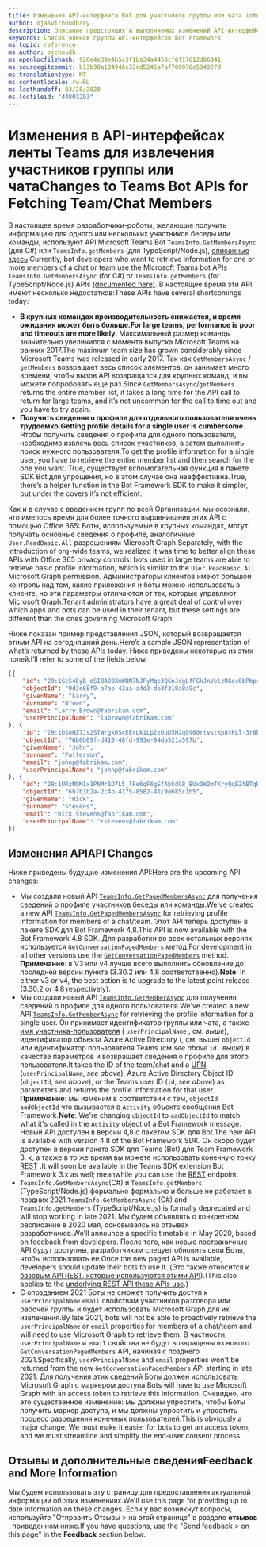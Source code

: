 ```yaml
---
title: Изменения API-интерфейса Bot для участников группы или чата (обновление 2020)
author: ojasvichoudhary
description: Описание предстоящих и выполняемых изменений API-интерфейсов Bot, используемых для получения участников команд и сеансов
keywords: Список членов группы API-интерфейсов Bot Framework
ms.topic: reference
ms.author: ojchoudh
ms.openlocfilehash: 926e4e39e4b5c3f1ba34a4458cf6f17612d86841
ms.sourcegitcommit: b13b38a104946c32cd5245a7af706070e534927d
ms.translationtype: MT
ms.contentlocale: ru-RU
ms.lasthandoff: 03/28/2020
ms.locfileid: "44801293"
---
```

# <a name="changes-to-teams-bot-apis-for-fetching-teamchat-members"></a><span data-ttu-id="43410-104">Изменения в API-интерфейсах ленты Teams для извлечения участников группы или чата</span><span class="sxs-lookup"><span data-stu-id="43410-104">Changes to Teams Bot APIs for Fetching Team/Chat Members</span></span>

<span data-ttu-id="43410-105">В настоящее время разработчики-роботы, желающие получить информацию для одного или нескольких участников беседы или команды, используют API Microsoft Teams Bot `TeamsInfo.GetMembersAsync` (для C#) или `TeamsInfo.getMembers` (для TypeScript/Node.js), [описанные здесь](https://docs.microsoft.com/microsoftteams/platform/bots/how-to/get-teams-context?tabs=dotnet#fetching-the-roster-or-user-profile).</span><span class="sxs-lookup"><span data-stu-id="43410-105">Currently, bot developers who want to retrieve information for one or more members of a chat or team use the Microsoft Teams bot APIs `TeamsInfo.GetMembersAsync` (for C#) or `TeamsInfo.getMembers` (for TypeScript/Node.js) APIs [(documented here)](https://docs.microsoft.com/microsoftteams/platform/bots/how-to/get-teams-context?tabs=dotnet#fetching-the-roster-or-user-profile).</span></span> <span data-ttu-id="43410-106">В настоящее время эти API имеют несколько недостатков:</span><span class="sxs-lookup"><span data-stu-id="43410-106">These APIs have several shortcomings today:</span></span>

* <span data-ttu-id="43410-107">**В крупных командах производительность снижается, и время ожидания может быть больше.**</span><span class="sxs-lookup"><span data-stu-id="43410-107">**For large teams, performance is poor and timeouts are more likely.**</span></span> <span data-ttu-id="43410-108">Максимальный размер команды значительно увеличился с момента выпуска Microsoft Teams на ранних 2017.</span><span class="sxs-lookup"><span data-stu-id="43410-108">The maximum team size has grown considerably since Microsoft Teams was released in early 2017.</span></span> <span data-ttu-id="43410-109">Так как `GetMembersAsync` / `getMembers` возвращает весь список элементов, он занимает много времени, чтобы вызов API возвращался для крупных команд, и вы можете попробовать еще раз.</span><span class="sxs-lookup"><span data-stu-id="43410-109">Since `GetMembersAsync`/`getMembers` returns the entire member list, it takes a long time for the API call to return for large teams, and it’s not uncommon for the call to time out and you have to try again.</span></span>
* <span data-ttu-id="43410-110">**Получить сведения о профиле для отдельного пользователя очень трудоемко.**</span><span class="sxs-lookup"><span data-stu-id="43410-110">**Getting profile details for a single user is cumbersome.**</span></span> <span data-ttu-id="43410-111">Чтобы получить сведения о профиле для одного пользователя, необходимо извлечь весь список участников, а затем выполнить поиск нужного пользователя.</span><span class="sxs-lookup"><span data-stu-id="43410-111">To get the profile information for a single user, you have to retrieve the entire member list and then search for the one you want.</span></span> <span data-ttu-id="43410-112">True, существует вспомогательная функция в пакете SDK Bot для упрощения, но в этом случае она неэффективна.</span><span class="sxs-lookup"><span data-stu-id="43410-112">True, there’s a helper function in the Bot Framework SDK to make it simpler, but under the covers it’s not efficient.</span></span>

<span data-ttu-id="43410-113">Как и в случае с введением групп по всей Организации, мы осознали, что имелось время для более точного выравнивания этих API с помощью Office 365: Боты, используемые в крупных командах, могут получать основные сведения о профиле, аналогичные `User.ReadBasic.All` разрешениям Microsoft Graph.</span><span class="sxs-lookup"><span data-stu-id="43410-113">Separately, with the introduction of org-wide teams, we realized it was time to better align these APIs with Office 365 privacy controls: bots used in large teams are able to retrieve basic profile information, which is similar to the `User.ReadBasic.All` Microsoft Graph permission.</span></span> <span data-ttu-id="43410-114">Администраторы клиентов имеют большой контроль над тем, какие приложения и боты можно использовать в клиенте, но эти параметры отличаются от тех, которые управляют Microsoft Graph.</span><span class="sxs-lookup"><span data-stu-id="43410-114">Tenant administrators have a great deal of control over which apps and bots can be used in their tenant, but these settings are different than the ones governing Microsoft Graph.</span></span>

<span data-ttu-id="43410-115">Ниже показан пример представления JSON, который возвращается этими API на сегодняшний день.</span><span class="sxs-lookup"><span data-stu-id="43410-115">Here’s a sample JSON representation of what’s returned by these APIs today.</span></span> <span data-ttu-id="43410-116">Ниже приведены некоторые из этих полей.</span><span class="sxs-lookup"><span data-stu-id="43410-116">I’ll refer to some of the fields below.</span></span>

```json
[{
    "id": "29:1GcS4EyB_oSI8A88XmWBN7NJFyMqe3QGnJdgLfFGkJnVelzRGos0bPbpsfJjcbAD22bmKc4GMbrY2g4JDrrA8vM06X1-cHHle4zOE6U4ttcc",
    "objectId": "9d3e08f9-a7ae-43aa-a4d3-de3f319a8a9c",
    "givenName": "Larry",
    "surname": "Brown",
    "email": "Larry.Brown@fabrikam.com",
    "userPrincipalName": "labrown@fabrikam.com"
}, {
    "id": "29:1bSnHZ7Js2STWrgk6ScEErLk1Lp2zQuD5H2qQ960rtvstKp8tKLl-3r8b6DoW0QxZimuTxk_kupZ1DBMpvIQQUAZL-PNj0EORDvRZXy8kvWk",
    "objectId": "76b0b09f-d410-48fd-993e-84da521a597b",
    "givenName": "John",
    "surname": "Patterson",
    "email": "johnp@fabrikam.com",
    "userPrincipalName": "johnp@fabrikam.com"
}, {
    "id": "29:1URzNQM1x1PNMr1D7L5_lFe6qF6gEfAbkdG8_BUxOW2mTKryQqEZtBTqDt10-MghkzjYDuUj4KG6nvg5lFAyjOLiGJ4jzhb99WrnI7XKriCs",
    "objectId": "6b7b3b2a-2c4b-4175-8582-41c9e685c1b5",
    "givenName": "Rick",
    "surname": "Stevens",
    "email": "Rick.Stevens@fabrikam.com",
    "userPrincipalName": "rstevens@fabrikam.com"
}]
```

## <a name="api-changes"></a><span data-ttu-id="43410-117">Изменения API</span><span class="sxs-lookup"><span data-stu-id="43410-117">API Changes</span></span>
<span data-ttu-id="43410-118">Ниже приведены будущие изменения API:</span><span class="sxs-lookup"><span data-stu-id="43410-118">Here are the upcoming API changes:</span></span>

* <span data-ttu-id="43410-119">Мы создали новый API [`TeamsInfo.GetPagedMembersAsync`](https://docs.microsoft.com/microsoftteams/platform/bots/how-to/get-teams-context?tabs=dotnet#fetching-the-roster-or-user-profile) для получения сведений о профиле участников беседы или команды.</span><span class="sxs-lookup"><span data-stu-id="43410-119">We've created a new API [`TeamsInfo.GetPagedMembersAsync`](https://docs.microsoft.com/microsoftteams/platform/bots/how-to/get-teams-context?tabs=dotnet#fetching-the-roster-or-user-profile) for retrieving profile information for members of a chat/team.</span></span> <span data-ttu-id="43410-120">Этот API теперь доступен в пакете SDK для Bot Framework 4,8.</span><span class="sxs-lookup"><span data-stu-id="43410-120">This API is now available with the Bot Framework 4.8 SDK.</span></span> <span data-ttu-id="43410-121">Для разработки во всех остальных версиях используется [`GetConversationPagedMembers`](https://docs.microsoft.com/dotnet/api/microsoft.bot.connector.conversationsextensions.getconversationpagedmembersasync?view=botbuilder-dotnet-stable) метод.</span><span class="sxs-lookup"><span data-stu-id="43410-121">For development in all other versions use the [`GetConversationPagedMembers`](https://docs.microsoft.com/dotnet/api/microsoft.bot.connector.conversationsextensions.getconversationpagedmembersasync?view=botbuilder-dotnet-stable) method.</span></span> <span data-ttu-id="43410-122">**Примечание**: в V3 или v4 лучше всего выполнить обновление до последней версии пункта (3.30.2 или 4,8 соответственно).</span><span class="sxs-lookup"><span data-stu-id="43410-122">**Note**: In either v3 or v4, the best action is to upgrade to the latest point release (3.30.2 or 4.8 respectively).</span></span> 
* <span data-ttu-id="43410-123">Мы создали новый API [`TeamsInfo.GetMemberAsync`](https://docs.microsoft.com/microsoftteams/platform/bots/how-to/get-teams-context?tabs=dotnet#get-single-member-details) для получения сведений о профиле для одного пользователя.</span><span class="sxs-lookup"><span data-stu-id="43410-123">We've created a new API [`TeamsInfo.GetMemberAsync`](https://docs.microsoft.com/microsoftteams/platform/bots/how-to/get-teams-context?tabs=dotnet#get-single-member-details) for retrieving the profile information for a single user.</span></span> <span data-ttu-id="43410-124">Он принимает идентификатор группы или чата, а также [имя участника-пользователя](https://docs.microsoft.com/windows/win32/ad/naming-properties#userprincipalname) ( `userPrincipalName` , см. *выше*), идентификатор объекта Azure Active Directory (, см. выше) `objectId` или идентификатор пользователя Teams (см *see above* `id` . *выше*) в качестве параметров и возвращает сведения о профиле для этого пользователя.</span><span class="sxs-lookup"><span data-stu-id="43410-124">It takes the ID of the team/chat and a [UPN](https://docs.microsoft.com/windows/win32/ad/naming-properties#userprincipalname) (`userPrincipalName`, *see above*), Azure Active Directory Object ID (`objectId`, *see above*), or the Teams user ID (`id`, *see above*) as parameters and returns the profile information for that user.</span></span> <span data-ttu-id="43410-125">**Примечание**: мы изменим в соответствии с тем, `objectId` `aadObjectId` что вызывается в `Activity` объекте сообщения Bot Framework.</span><span class="sxs-lookup"><span data-stu-id="43410-125">**Note**: We're changing `objectId` to `aadObjectId` to match what it's called in the `Activity` object of a Bot Framework message.</span></span> <span data-ttu-id="43410-126">Новый API доступен в версии 4,8 с пакетом SDK для Bot.</span><span class="sxs-lookup"><span data-stu-id="43410-126">The new API is available with version 4.8 of the Bot Framework SDK.</span></span> <span data-ttu-id="43410-127">Он скоро будет доступен в версии пакета SDK для Teams (Bot) для Team Framework 3. x, а также в то же время вы можете использовать конечную точку [REST](https://docs.microsoft.com/microsoftteams/platform/bots/how-to/get-teams-context?tabs=json#get-single-member-details) .</span><span class="sxs-lookup"><span data-stu-id="43410-127">It will soon be available in the Teams SDK extension Bot Framework 3.x as well; meanwhile you can use the [REST](https://docs.microsoft.com/microsoftteams/platform/bots/how-to/get-teams-context?tabs=json#get-single-member-details) endpoint.</span></span>
* <span data-ttu-id="43410-128">`TeamsInfo.GetMembersAsync`(C#) и `TeamsInfo.getMembers` (TypeScript/Node.js) формально формально и больше не работает в поздних 2021.</span><span class="sxs-lookup"><span data-stu-id="43410-128">`TeamsInfo.GetMembersAsync` (C#) and `TeamsInfo.getMembers` (TypeScript/Node.js) is formally deprecated and will stop working in late 2021.</span></span> <span data-ttu-id="43410-129">Мы будем объявлять о конкретном расписание в 2020 мая, основываясь на отзывах разработчиков.</span><span class="sxs-lookup"><span data-stu-id="43410-129">We'll announce a specific timetable in May 2020, based on feedback from developers.</span></span> <span data-ttu-id="43410-130">После того, как новые постраничные API будут доступны, разработчикам следует обновить свои Боты, чтобы использовать ее.</span><span class="sxs-lookup"><span data-stu-id="43410-130">Once the new paged API is available, developers should update their bots to use it.</span></span> <span data-ttu-id="43410-131">(Это также относится к [базовым API REST, которые используются этими API](https://docs.microsoft.com/microsoftteams/platform/bots/how-to/get-teams-context?tabs=json#tabpanel_CeZOj-G++Q_json)).</span><span class="sxs-lookup"><span data-stu-id="43410-131">(This also applies to the [underlying REST API these APIs use](https://docs.microsoft.com/microsoftteams/platform/bots/how-to/get-teams-context?tabs=json#tabpanel_CeZOj-G++Q_json).)</span></span>
* <span data-ttu-id="43410-132">С опозданием 2021 Боты не сможет получить доступ к `userPrincipalName` `email` свойствам участников разговора или рабочей группы и будет использовать Microsoft Graph для их извлечения.</span><span class="sxs-lookup"><span data-stu-id="43410-132">By late 2021, bots will not be able to proactively retrieve the `userPrincipalName` or `email` properties for members of a chat/team and will need to use Microsoft Graph to retrieve them.</span></span> <span data-ttu-id="43410-133">В частности, `userPrincipalName` и `email` свойства не будут возвращены из нового `GetConversationPagedMembers` API, начиная с позднего 2021.</span><span class="sxs-lookup"><span data-stu-id="43410-133">Specifically, `userPrincipalName` and `email` properties won't be returned from the new `GetConversationPagedMembers` API starting in late 2021.</span></span> <span data-ttu-id="43410-134">Для получения этих сведений Боты должен использовать Microsoft Graph с маркером доступа.</span><span class="sxs-lookup"><span data-stu-id="43410-134">Bots will have to use Microsoft Graph with an access token to retrieve this information.</span></span> <span data-ttu-id="43410-135">Очевидно, что это существенное изменение: мы должны упростить, чтобы Боты получить маркер доступа, и мы должны упростить и упростить процесс разрешения конечных пользователей.</span><span class="sxs-lookup"><span data-stu-id="43410-135">This is obviously a major change: We must make it easier for bots to get an access token, and we must streamline and simplify the end-user consent process.</span></span>

## <a name="feedback-and-more-information"></a><span data-ttu-id="43410-136">Отзывы и дополнительные сведения</span><span class="sxs-lookup"><span data-stu-id="43410-136">Feedback and More Information</span></span>
<span data-ttu-id="43410-137">Мы будем использовать эту страницу для предоставления актуальной информации об этих изменениях.</span><span class="sxs-lookup"><span data-stu-id="43410-137">We'll use this page for providing up to date information on these changes.</span></span> <span data-ttu-id="43410-138">Если у вас возникнут вопросы, используйте "Отправить Отзывы > на этой странице" в разделе **отзывов** , приведенном ниже.</span><span class="sxs-lookup"><span data-stu-id="43410-138">If you have questions, use the "Send feedback > on this page" in the **Feedback** section below.</span></span> 
